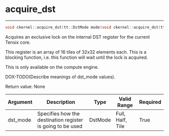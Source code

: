 # acquire_dst

---
```cpp
void ckernel::acquire_dst(tt::DstMode mode)void ckernel::acquire_dst(tt::DstMode mode)
```

Acquires an exclusive lock on the internal DST register for the current Tensix core.

This register is an array of 16 tiles of 32x32 elements each. This is a blocking function, i.e. this function will wait until the lock is acquired.

This is only available on the compute engine.

DOX-TODO(Describe meanings of dst_mode values).

Return value: None

| Argument      | Description                                                | Type      | Valid Range      | Required       |
|---------------|------------------------------------------------------------|-----------|------------------|----------------|
| dst_mode      | Specifies how the destination register is going to be used | DstMode   | Full, Half, Tile | True           |

